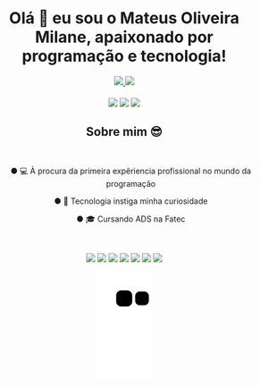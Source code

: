 
  <div align="center">
          
  <h1>Olá 👋 eu sou o Mateus Oliveira Milane, apaixonado por programação e tecnologia!</h1>
          
  </div>

<div align="center">
  <a href="https://github.com/Mateus608">
  <img height="180em" src="https://github-readme-stats.vercel.app/api?username=mateus608&show_icons=true&theme=dark&include_all_commits=true&count_private=true"/>
  <img height="180em" src="https://github-readme-stats.vercel.app/api/top-langs/?username=mateus608&layout=compact&langs_count=7&theme=dark"/>
</div> 
  
  
  ####
  
  <div align="center"> 
  <a href="https://instagram.com/mateus_omil5" target="_blank"><img src="https://img.shields.io/badge/-Instagram-%23E4405F?style=for-the-badge&logo=instagram&logoColor=white" target="_blank"></a>
  <a href = "mailto:mateus.milane555@gmail.com"><img src="https://img.shields.io/badge/-Gmail-%23333?style=for-the-badge&logo=gmail&logoColor=white" target="_blank"></a>
  <a href="https://www.linkedin.com/in/mateus-oliveira-milane/" target="_blank"><img src="https://img.shields.io/badge/-LinkedIn-%230077B5?style=for-the-badge&logo=linkedin&logoColor=white" target="_blank"></a> 
  
</div>

<div align="center">
    
<h2>Sobre mim 😎</h2><br>
  <ul>
  ● 💻 À procura da primeira expêriencia profissional no mundo da programação<br>
    <p></p>
  ● 🤖 Tecnologia instiga minha curiosidade<br>
    <p></p>
  ● 🎓 Cursando ADS na Fatec<br>
  </ul>
</div>
  
##  

<div align="center" style="display: inline_block"><br>
  <img src="https://img.shields.io/badge/HTML5-E34F26?style=for-the-badge&logo=html5&logoColor=white" />
  <img src="https://img.shields.io/badge/CSS3-1572B6?style=for-the-badge&logo=css3&logoColor=white" />
  <img src="https://img.shields.io/badge/JavaScript-323330?style=for-the-badge&logo=javascript&logoColor=F7DF1E" />
  <img src="https://img.shields.io/badge/Docker-2496ED?style=for-the-badge&logo=docker&logoColor=white" />
  <img src="https://img.shields.io/badge/Ubuntu-E95420?style=for-the-badge&logo=ubuntu&logoColor=white" />
  <img src="https://img.shields.io/badge/MySQL-005C84?style=for-the-badge&logo=mysql&logoColor=white" />
  <img src="https://img.shields.io/badge/PostgreSQL-316192?style=for-the-badge&logo=postgresql&logoColor=white" />

</div>
  

<div align="center">  
  
![snake gif](https://github.com/Mateus608/Mateus608/blob/output/github-contribution-grid-snake.svg)
</div>


<!--<a href="https://github.com/anuraghazra/github-readme-stats">
  <img align="center" src="https://github-readme-stats.vercel.app/api/pin/?username=mateus608&repo=github-readme-stats" />
</a>
<a href="https://github.com/anuraghazra/convoychat">
  <img align="center" src="https://github-readme-stats.vercel.app/api/pin/?username=mateus608&repo=convoychat" />
</a>-->
